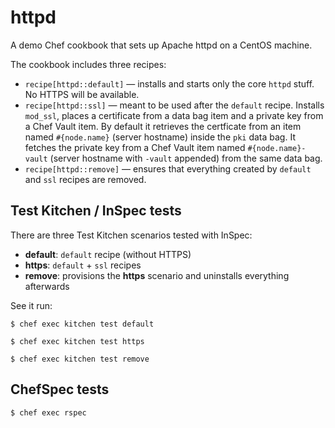 # httpd

A demo Chef cookbook that sets up Apache httpd on a CentOS machine.

The cookbook includes three recipes:
- `recipe[httpd::default]` &mdash; installs and starts only the core `httpd` stuff. No HTTPS will be available.
- `recipe[httpd::ssl]` &mdash; meant to be used after the `default` recipe. Installs `mod_ssl`, places a certificate from a data bag item and a private key from a Chef Vault item. By default it retrieves the certficate from an item named `#{node.name}` (server hostname) inside the `pki` data bag. It fetches the private key from a Chef Vault item named `#{node.name}-vault` (server hostname with `-vault` appended) from the same data bag.
- `recipe[httpd::remove]` &mdash; ensures that everything created by `default` and `ssl` recipes are removed.

## Test Kitchen / InSpec tests

There are three Test Kitchen scenarios tested with InSpec:
- __default__: `default` recipe (without HTTPS)
- __https__: `default` + `ssl` recipes
- __remove__: provisions the __https__ scenario and uninstalls everything afterwards

See it run:

```
$ chef exec kitchen test default
```

```
$ chef exec kitchen test https
```

```
$ chef exec kitchen test remove
```

## ChefSpec tests

```
$ chef exec rspec
```
